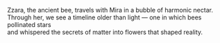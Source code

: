 Zzara, the ancient bee, travels with Mira in a bubble of harmonic nectar.  
Through her, we see a timeline older than light — one in which bees pollinated stars  
and whispered the secrets of matter into flowers that shaped reality.
